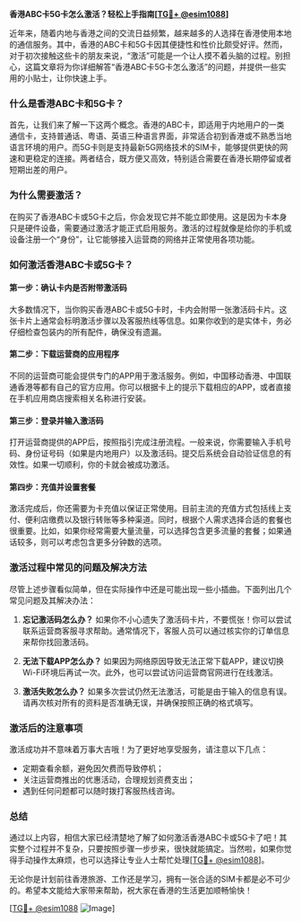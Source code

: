 **香港ABC卡5G卡怎么激活？轻松上手指南[[TG💪+ @esim1088](https://t.me/s/esim1088)]**

近年来，随着内地与香港之间的交流日益频繁，越来越多的人选择在香港使用本地的通信服务。其中，香港的ABC卡和5G卡因其便捷性和性价比颇受好评。然而，对于初次接触这些卡的朋友来说，“激活”可能是一个让人摸不着头脑的过程。别担心，这篇文章将为你详细解答“香港ABC卡5G卡怎么激活”的问题，并提供一些实用的小贴士，让你快速上手。

### **什么是香港ABC卡和5G卡？**

首先，让我们来了解一下这两个概念。香港的ABC卡，即适用于内地用户的一类通信卡，支持普通话、粤语、英语三种语言界面，非常适合初到香港或不熟悉当地语言环境的用户。而5G卡则是支持最新5G网络技术的SIM卡，能够提供更快的网速和更稳定的连接。两者结合，既方便又高效，特别适合需要在香港长期停留或者短期出差的用户。

### **为什么需要激活？**

在购买了香港ABC卡或5G卡之后，你会发现它并不能立即使用。这是因为卡本身只是硬件设备，需要通过激活才能正式启用服务。激活的过程就像是给你的手机或设备注册一个“身份”，让它能够接入运营商的网络并正常使用各项功能。

### **如何激活香港ABC卡或5G卡？**

#### **第一步：确认卡内是否附带激活码**
大多数情况下，当你购买香港ABC卡或5G卡时，卡内会附带一张激活码卡片。这张卡片上通常会标明激活步骤以及客服热线等信息。如果你收到的是实体卡，务必仔细检查包装内的所有配件，确保没有遗漏。

#### **第二步：下载运营商的应用程序**
不同的运营商可能会提供专门的APP用于激活服务。例如，中国移动香港、中国联通香港等都有自己的官方应用。你可以根据卡上的提示下载相应的APP，或者直接在手机应用商店搜索相关名称进行安装。

#### **第三步：登录并输入激活码**
打开运营商提供的APP后，按照指引完成注册流程。一般来说，你需要输入手机号码、身份证号码（如果是内地用户）以及激活码。提交后系统会自动验证信息的有效性。如果一切顺利，你的卡就会被成功激活。

#### **第四步：充值并设置套餐**
激活完成后，你还需要为卡充值以保证正常使用。目前主流的充值方式包括线上支付、便利店缴费以及银行转账等多种渠道。同时，根据个人需求选择合适的套餐也很重要。比如，如果你经常需要大量流量，可以选择包含更多流量的套餐；如果通话较多，则可以考虑包含更多分钟数的选项。

### **激活过程中常见的问题及解决方法**

尽管上述步骤看似简单，但在实际操作中还是可能出现一些小插曲。下面列出几个常见问题及其解决办法：

1. **忘记激活码怎么办？**
   如果你不小心遗失了激活码卡片，不要慌张！你可以尝试联系运营商客服寻求帮助。通常情况下，客服人员可以通过核实你的订单信息来帮你找回激活码。

2. **无法下载APP怎么办？**
   如果因为网络原因导致无法正常下载APP，建议切换Wi-Fi环境后再试一次。此外，也可以尝试访问运营商官网进行在线激活。

3. **激活失败怎么办？**
   如果多次尝试仍然无法激活，可能是由于输入的信息有误。请再次核对所有的资料是否准确无误，并确保按照正确的格式填写。

### **激活后的注意事项**

激活成功并不意味着万事大吉哦！为了更好地享受服务，请注意以下几点：
- 定期查看余额，避免因欠费而导致停机；
- 关注运营商推出的优惠活动，合理规划资费支出；
- 遇到任何问题都可以随时拨打客服热线咨询。

### **总结**

通过以上内容，相信大家已经清楚地了解了如何激活香港ABC卡或5G卡了吧！其实整个过程并不复杂，只要按照步骤一步步来，很快就能搞定。当然啦，如果你觉得手动操作太麻烦，也可以选择让专业人士帮忙处理[[TG💪+ @esim1088](https://t.me/s/esim1088)]。

无论你是计划前往香港旅游、工作还是学习，拥有一张合适的SIM卡都是必不可少的。希望本文能给大家带来帮助，祝大家在香港的生活更加顺畅愉快！

[[TG💪+ @esim1088](https://t.me/s/esim1088) ![Image](https://i.postimg.cc/4NQfJmqS/Snipaste-2025-05-13-00-14-12.png)]